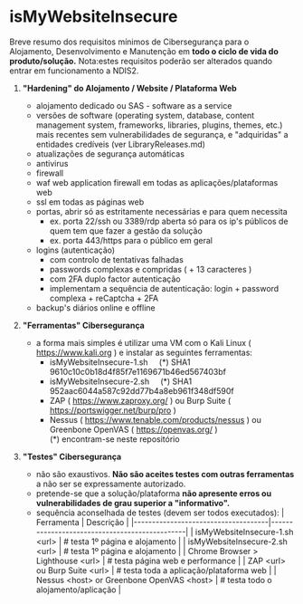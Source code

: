 # isMyWebsiteInsecure
Breve resumo dos requisitos mínimos de Cibersegurança para o Alojamento, Desenvolvimento e Manutenção em **todo o ciclo de vida do produto/solução.** Nota:estes requisitos poderão ser alterados quando entrar em funcionamento a NDIS2.

1. **"Hardening" do Alojamento / Website / Plataforma Web**
   - alojamento dedicado ou SAS - software as a service
   - versões de software (operating system, database, content management system, frameworks, libraries, plugins, themes, etc.) mais recentes sem vulnerabilidades de segurança, e "adquiridas" a entidades credíveis (ver LibraryReleases.md)
   - atualizações de segurança automáticas
   - antivirus
   - firewall
   - waf web application firewall em todas as aplicações/plataformas web
   - ssl em todas as páginas web
   - portas, abrir só as estritamente necessárias e para quem necessita
     - ex. porta 22/ssh ou 3389/rdp aberta só para os ip's públicos de quem tem que fazer a gestão da solução
     - ex. porta 443/https para o público em geral
   - logins (autenticação)
     - com controlo de tentativas falhadas
     - passwords complexas e compridas ( + 13 caracteres )
     - com 2FA duplo factor autenticação
     - implementam a sequência de autenticação: login + password complexa + reCaptcha + 2FA
   - backup's diários online e offline

2. **"Ferramentas" Cibersegurança**
   - a forma mais simples é utilizar uma VM com o Kali Linux ( https://www.kali.org ) e instalar as seguintes ferramentas:
      - isMyWebsiteInsecure-1.sh &nbsp;&nbsp;&nbsp; (*) SHA1 9610c10c0b18d4f85f7e1169671b46ed567403bf  
      - isMyWebsiteInsecure-2.sh &nbsp;&nbsp;&nbsp; (*) SHA1 952aac6044a587c92dd77b4a8eb961f348df590f  
      - ZAP ( https://www.zaproxy.org/ ) ou Burp Suite ( https://portswigger.net/burp/pro )
      - Nessus ( https://www.tenable.com/products/nessus ) ou Greenbone OpenVAS ( https://openvas.org/ )  
      (*) encontram-se neste repositório  

3. **"Testes" Cibersegurança**
   - não são exaustivos. **Não são aceites testes com outras ferramentas** a não ser se expressamente autorizado.
   - pretende-se que a solução/plataforma **não apresente erros ou vulnerabilidades de grau superior a "informativo".**  
   - sequência aconselhada de testes (devem ser todos executados):
      | Ferramenta                          | Descrição                                     |
      |-------------------------------------|-----------------------------------------------|
      | isMyWebsiteInsecure-1.sh \<url\>    | # testa 1º página e alojamento                |
      | isMyWebsiteInsecure-2.sh \<url\>    | # testa 1º página e alojamento                |
      | Chrome Browser > Lighthouse \<url\> | # testa página web e performance              |
      | ZAP \<url\> ou Burp Suite \<url\>   | # testa toda a aplicação/plataforma web       |
      | Nessus \<host\> or Greenbone OpenVAS \<host\> | # testa todo o alojamento/aplicação |

